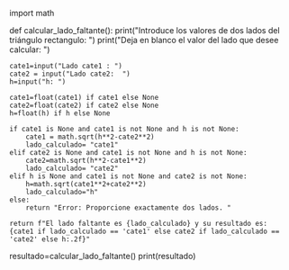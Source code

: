 import math

def calcular_lado_faltante():
    print("Introduce los valores de dos lados del triángulo rectangulo: ")
    print("Deja en blanco el valor del lado que desee calcular: ") 

    cate1=input("Lado cate1 : ")
    cate2 = input("Lado cate2:  ")
    h=input("h: ")

    cate1=float(cate1) if cate1 else None
    cate2=float(cate2) if cate2 else None
    h=float(h) if h else None

    if cate1 is None and cate1 is not None and h is not None:
        cate1 = math.sqrt(h**2-cate2**2)
        lado_calculado= "cate1"
    elif cate2 is None and cate1 is not None and h is not None:
        cate2=math.sqrt(h**2-cate1**2)
        lado_calculado= "cate2"
    elif h is None and cate1 is not None and cate2 is not None:
        h=math.sqrt(cate1**2+cate2**2)
        lado_calculado="h"
    else:
        return "Error: Proporcione exactamente dos lados. "

    return f"El lado faltante es {lado_calculado} y su resultado es: {cate1 if lado_calculado == 'cate1' else cate2 if lado_calculado == 'cate2' else h:.2f}"

resultado=calcular_lado_faltante()
print(resultado) 
